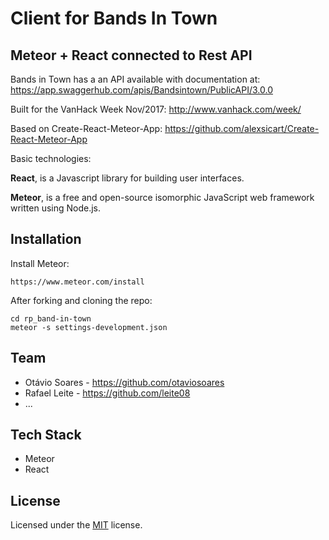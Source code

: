 # Client for Bands In Town
## Meteor + React connected to Rest API

Bands in Town has a an API available with documentation at:
https://app.swaggerhub.com/apis/Bandsintown/PublicAPI/3.0.0

Built for the VanHack Week Nov/2017:
http://www.vanhack.com/week/

Based on Create-React-Meteor-App:
https://github.com/alexsicart/Create-React-Meteor-App

Basic technologies:

**React**, is a Javascript library for building user interfaces.

**Meteor**, is a free and open-source isomorphic JavaScript web framework written using Node.js.

## Installation

Install Meteor:

    https://www.meteor.com/install
    
After forking and cloning the repo:

    cd rp_band-in-town
    meteor -s settings-development.json


## Team

- Otávio Soares - https://github.com/otaviosoares
- Rafael Leite - https://github.com/leite08
- ...


## Tech Stack

- Meteor
- React


## License

Licensed under the [MIT](http://www.opensource.org/licenses/mit-license.php)  license.
